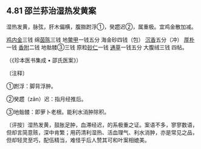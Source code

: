 ## 4.81 邵兰荪治湿热发黄案

湿热发黄，脉弦，肝木偏横，腹臌跗浮①，癸趱迟②，属重极。宜鸡金散加减。

[鸡内金](https://www.gmzyjc.com/read/bc/bc14-0.0.5.0.0.md)三钱 绵[茵陈](https://www.gmzyjc.com/read/bc/bc05-0.0.15.0.0.md)三钱 地[鳖甲](https://www.gmzyjc.com/read/bc/bc17-0.4.15.0.0.md)一钱五分 海金砂四钱（包） [沉香](https://www.gmzyjc.com/read/bc/bc11-0.0.9.0.0.md)五分（冲） [厚朴](https://www.gmzyjc.com/read/bc/bc04-0.0.3.0.0.md)一钱 [香附](https://www.gmzyjc.com/read/bc/bc11-0.0.4.0.0.md)二钱 地骷髅③三钱 原粒[砂仁](https://www.gmzyjc.com/read/bc/bc04-0.0.4.0.0.md)一钱 [通草](https://www.gmzyjc.com/read/bc/bc05-0.0.9.0.0.md)一钱五分 大腹绒三钱 四帖。

（《珍本医书集成 • 邵氏医案》）

〔注释〕

①跗浮：脚背浮肿。

②癸趱（zǎn）迟：指月经推后。

③地骷髅：即萝卜老根。能利水消肿除积。

〔评按〕湿热发黄，鼓胀足肿，血滞经迟，的系极重之证。案语不多，寥寥数语，但却言简意赅，深中肯繁；用药清利湿热、活血理气、利水消肿，亦是常见之品，但却轻灵至巧，配伍精当，难怪乎后人赞其可和叶案相媲美。
